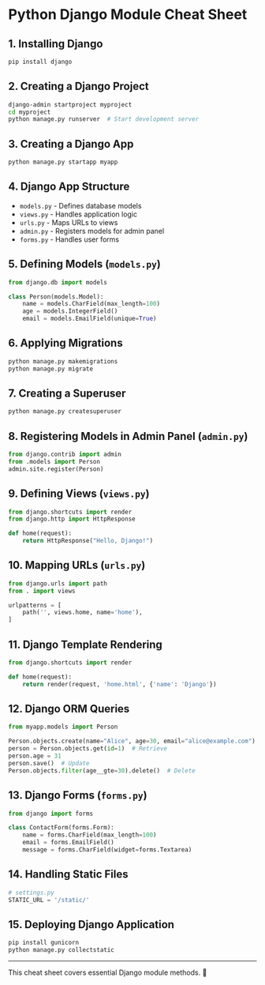# Python Django Module Cheat Sheet

## 1. **Installing Django**
```sh
pip install django
```

## 2. **Creating a Django Project**
```sh
django-admin startproject myproject
cd myproject
python manage.py runserver  # Start development server
```

## 3. **Creating a Django App**
```sh
python manage.py startapp myapp
```

## 4. **Django App Structure**
- `models.py` - Defines database models
- `views.py` - Handles application logic
- `urls.py` - Maps URLs to views
- `admin.py` - Registers models for admin panel
- `forms.py` - Handles user forms

## 5. **Defining Models (`models.py`)**
```python
from django.db import models

class Person(models.Model):
    name = models.CharField(max_length=100)
    age = models.IntegerField()
    email = models.EmailField(unique=True)
```

## 6. **Applying Migrations**
```sh
python manage.py makemigrations
python manage.py migrate
```

## 7. **Creating a Superuser**
```sh
python manage.py createsuperuser
```

## 8. **Registering Models in Admin Panel (`admin.py`)**
```python
from django.contrib import admin
from .models import Person
admin.site.register(Person)
```

## 9. **Defining Views (`views.py`)**
```python
from django.shortcuts import render
from django.http import HttpResponse

def home(request):
    return HttpResponse("Hello, Django!")
```

## 10. **Mapping URLs (`urls.py`)**
```python
from django.urls import path
from . import views

urlpatterns = [
    path('', views.home, name='home'),
]
```

## 11. **Django Template Rendering**
```python
from django.shortcuts import render

def home(request):
    return render(request, 'home.html', {'name': 'Django'})
```

## 12. **Django ORM Queries**
```python
from myapp.models import Person

Person.objects.create(name="Alice", age=30, email="alice@example.com")  # Insert
person = Person.objects.get(id=1)  # Retrieve
person.age = 31
person.save()  # Update
Person.objects.filter(age__gte=30).delete()  # Delete
```

## 13. **Django Forms (`forms.py`)**
```python
from django import forms

class ContactForm(forms.Form):
    name = forms.CharField(max_length=100)
    email = forms.EmailField()
    message = forms.CharField(widget=forms.Textarea)
```

## 14. **Handling Static Files**
```python
# settings.py
STATIC_URL = '/static/'
```

## 15. **Deploying Django Application**
```sh
pip install gunicorn
python manage.py collectstatic
```

---
This cheat sheet covers essential Django module methods. 🚀
